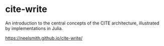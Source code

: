 # cite-write

An introduction to the central concepts of the CITE architecture, illustrated by implementations in Julia.

<https://neelsmith.github.io/cite-write/>